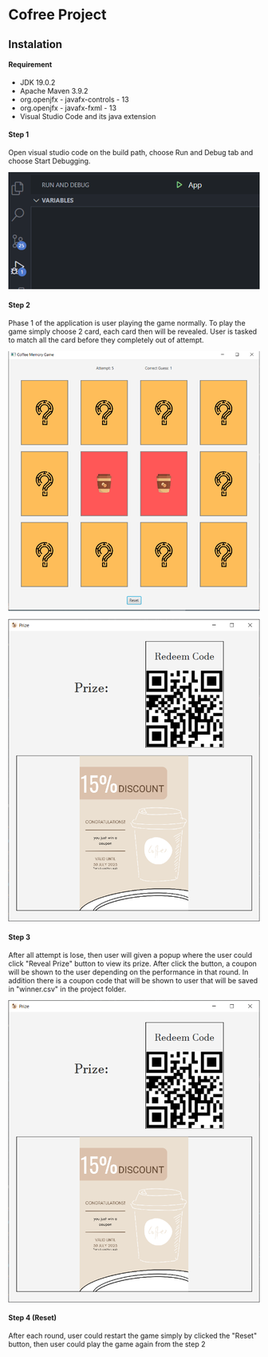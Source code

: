 # Cofree Project

## Instalation

#### Requirement

* JDK 19.0.2
* Apache Maven 3.9.2
* org.openjfx - javafx-controls - 13
* org.openjfx - javafx-fxml - 13
* Visual Studio Code and its java extension

#### Step 1

Open visual studio code on the build path, choose Run and Debug tab and choose Start Debugging.

![1686565111036](image/readme/1686565111036.png)

#### Step 2

Phase 1 of the application is user playing the game normally. To play the game simply choose 2 card, each card then will be revealed. User is tasked to match all the card before they completely out of attempt.

![1686565252775](image/readme/1686565252775.png)

![1686817652169](image/readme/1686817652169.png)

#### Step 3

After all attempt is lose, then user will given a popup where the user could click "Reveal Prize" button to view its prize. After click the button, a coupon will be shown to the user depending on the performance in that round. In addition there is a coupon code that will be shown to user that will be saved in "winner.csv" in the project folder.

![1686817652169](image/readme/1686817652169.png)

#### Step 4 (Reset)

After each round, user could restart the game simply by clicked the "Reset" button, then user could play the game again from the step 2
